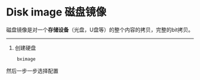 # Disk image 磁盘镜像

磁盘镜像是对一个**存储设备**（光盘，U盘等）的整个内容的拷贝，完整的bit拷贝。

---

1. 创建硬盘

```console
    bximage
```

然后一步一步选择配置
